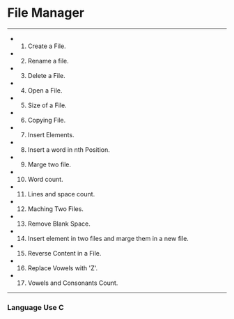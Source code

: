 # File Manager 
<hr>

- 1. Create a File.
- 2. Rename a file.
- 3. Delete a File.
- 4. Open a File.
- 5. Size of a File.
- 6. Copying File.
- 7. Insert Elements.
- 8. Insert a word in nth Position.
- 9. Marge two file.
- 10. Word count.
- 11. Lines and space count.
- 12. Maching Two Files.
- 13. Remove Blank Space.
- 14. Insert element in two files and marge them in a new file.
- 15. Reverse Content in a File.
- 16. Replace Vowels with 'Z'.
- 17. Vowels and Consonants Count.
<hr>


### Language Use C
